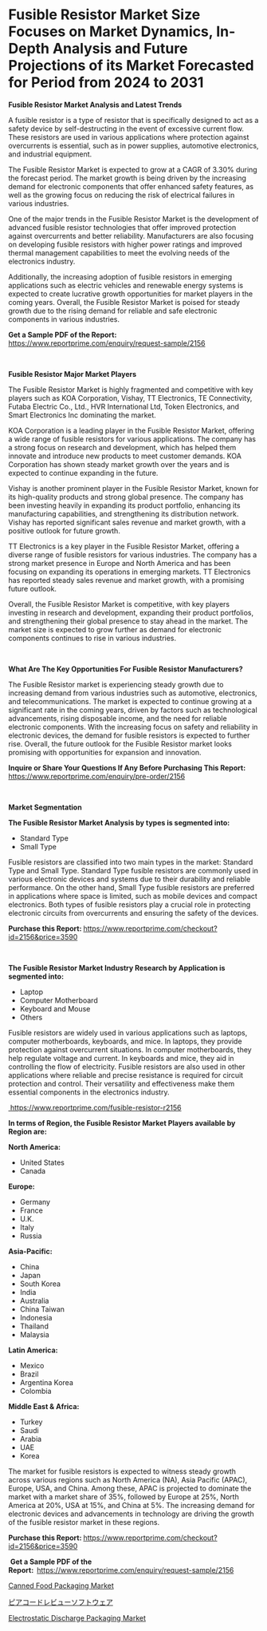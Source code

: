 <p><h1>Fusible Resistor Market Size Focuses on Market Dynamics, In-Depth Analysis and Future Projections of its Market Forecasted for Period from 2024 to 2031</h1></p><p><strong>Fusible Resistor Market Analysis and Latest Trends</strong></p>
<p><p>A fusible resistor is a type of resistor that is specifically designed to act as a safety device by self-destructing in the event of excessive current flow. These resistors are used in various applications where protection against overcurrents is essential, such as in power supplies, automotive electronics, and industrial equipment.</p><p>The Fusible Resistor Market is expected to grow at a CAGR of 3.30% during the forecast period. The market growth is being driven by the increasing demand for electronic components that offer enhanced safety features, as well as the growing focus on reducing the risk of electrical failures in various industries.</p><p>One of the major trends in the Fusible Resistor Market is the development of advanced fusible resistor technologies that offer improved protection against overcurrents and better reliability. Manufacturers are also focusing on developing fusible resistors with higher power ratings and improved thermal management capabilities to meet the evolving needs of the electronics industry.</p><p>Additionally, the increasing adoption of fusible resistors in emerging applications such as electric vehicles and renewable energy systems is expected to create lucrative growth opportunities for market players in the coming years. Overall, the Fusible Resistor Market is poised for steady growth due to the rising demand for reliable and safe electronic components in various industries.</p></p>
<p><strong>Get a Sample PDF of the Report:&nbsp;</strong> <a href="https://www.reportprime.com/enquiry/request-sample/2156">https://www.reportprime.com/enquiry/request-sample/2156</a></p>
<p>&nbsp;</p>
<p><strong>Fusible Resistor Major Market Players</strong></p>
<p><p>The Fusible Resistor Market is highly fragmented and competitive with key players such as KOA Corporation, Vishay, TT Electronics, TE Connectivity, Futaba Electric Co., Ltd., HVR International Ltd, Token Electronics, and Smart Electronics Inc dominating the market. </p><p>KOA Corporation is a leading player in the Fusible Resistor Market, offering a wide range of fusible resistors for various applications. The company has a strong focus on research and development, which has helped them innovate and introduce new products to meet customer demands. KOA Corporation has shown steady market growth over the years and is expected to continue expanding in the future.</p><p>Vishay is another prominent player in the Fusible Resistor Market, known for its high-quality products and strong global presence. The company has been investing heavily in expanding its product portfolio, enhancing its manufacturing capabilities, and strengthening its distribution network. Vishay has reported significant sales revenue and market growth, with a positive outlook for future growth.</p><p>TT Electronics is a key player in the Fusible Resistor Market, offering a diverse range of fusible resistors for various industries. The company has a strong market presence in Europe and North America and has been focusing on expanding its operations in emerging markets. TT Electronics has reported steady sales revenue and market growth, with a promising future outlook.</p><p>Overall, the Fusible Resistor Market is competitive, with key players investing in research and development, expanding their product portfolios, and strengthening their global presence to stay ahead in the market. The market size is expected to grow further as demand for electronic components continues to rise in various industries.</p></p>
<p>&nbsp;</p>
<p><strong>What Are The Key Opportunities For Fusible Resistor Manufacturers?</strong></p>
<p><p>The Fusible Resistor market is experiencing steady growth due to increasing demand from various industries such as automotive, electronics, and telecommunications. The market is expected to continue growing at a significant rate in the coming years, driven by factors such as technological advancements, rising disposable income, and the need for reliable electronic components. With the increasing focus on safety and reliability in electronic devices, the demand for fusible resistors is expected to further rise. Overall, the future outlook for the Fusible Resistor market looks promising with opportunities for expansion and innovation.</p></p>
<p><strong>Inquire or Share Your Questions If Any Before Purchasing This Report:</strong> <a href="https://www.reportprime.com/enquiry/pre-order/2156">https://www.reportprime.com/enquiry/pre-order/2156</a></p>
<p>&nbsp;</p>
<p><strong>Market Segmentation</strong></p>
<p><strong>The Fusible Resistor Market Analysis by types is segmented into:</strong></p>
<p><ul><li>Standard Type</li><li>Small Type</li></ul></p>
<p><p>Fusible resistors are classified into two main types in the market: Standard Type and Small Type. Standard Type fusible resistors are commonly used in various electronic devices and systems due to their durability and reliable performance. On the other hand, Small Type fusible resistors are preferred in applications where space is limited, such as mobile devices and compact electronics. Both types of fusible resistors play a crucial role in protecting electronic circuits from overcurrents and ensuring the safety of the devices.</p></p>
<p><strong>Purchase this Report:&nbsp;</strong><a href="https://www.reportprime.com/checkout?id=2156&price=3590">https://www.reportprime.com/checkout?id=2156&price=3590</a></p>
<p>&nbsp;</p>
<p><strong>The Fusible Resistor Market Industry Research by Application is segmented into:</strong></p>
<p><ul><li>Laptop</li><li>Computer Motherboard</li><li>Keyboard and Mouse</li><li>Others</li></ul></p>
<p><p>Fusible resistors are widely used in various applications such as laptops, computer motherboards, keyboards, and mice. In laptops, they provide protection against overcurrent situations. In computer motherboards, they help regulate voltage and current. In keyboards and mice, they aid in controlling the flow of electricity. Fusible resistors are also used in other applications where reliable and precise resistance is required for circuit protection and control. Their versatility and effectiveness make them essential components in the electronics industry.</p></p>
<p><a href="https://www.reportprime.com/fusible-resistor-r2156">&nbsp;https://www.reportprime.com/fusible-resistor-r2156</a></p>
<p><strong>In terms of Region, the Fusible Resistor Market Players available by Region are:</strong></p>
<p>
    <p> <strong> North America: </strong>
        <ul>
            <li>United States</li>
            <li>Canada</li>
        </ul>
        </p> 
    <p> <strong> Europe: </strong>
        <ul>
            <li>Germany</li>
            <li>France</li>
            <li>U.K.</li>
            <li>Italy</li>
            <li>Russia</li>
        </ul>
        </p> 
    <p> <strong> Asia-Pacific: </strong>
        <ul>
            <li>China</li>
            <li>Japan</li>
            <li>South Korea</li>
            <li>India</li>
            <li>Australia</li>
            <li>China Taiwan</li>
            <li>Indonesia</li>
            <li>Thailand</li>
            <li>Malaysia</li>
        </ul>
        </p> 
    <p> <strong> Latin America: </strong>
        <ul>
            <li>Mexico</li>
            <li>Brazil</li>
            <li>Argentina Korea</li>
            <li>Colombia</li>
        </ul>
        </p> 
    <p> <strong> Middle East & Africa: </strong>
        <ul>
            <li>Turkey</li>
            <li>Saudi</li>
            <li>Arabia</li>
            <li>UAE</li>
            <li>Korea</li>
        </ul>
    </p>
    </p>
<p><p>The market for fusible resistors is expected to witness steady growth across various regions such as North America (NA), Asia Pacific (APAC), Europe, USA, and China. Among these, APAC is projected to dominate the market with a market share of 35%, followed by Europe at 25%, North America at 20%, USA at 15%, and China at 5%. The increasing demand for electronic devices and advancements in technology are driving the growth of the fusible resistor market in these regions.</p></p>
<p><strong>Purchase this Report: </strong><a href="https://www.reportprime.com/checkout?id=2156&price=3590">https://www.reportprime.com/checkout?id=2156&price=3590</a></p>
<p>&nbsp;<strong>Get a Sample PDF of the Report:&nbsp;&nbsp;</strong><a href="https://www.reportprime.com/enquiry/request-sample/2156">https://www.reportprime.com/enquiry/request-sample/2156</a></p>
<p><strong></strong></p>
<p><p><a href="https://view.publitas.com/reportprime-1/canned-food-packaging-market-focuses-on-market-share-size-and-projected-forecast-till-2031/">Canned Food Packaging Market</a></p><p><a href="https://github.com/LeoraEber/Market-Research-Report-List-1/blob/main/807176472041.md">ピアコードレビューソフトウェア</a></p><p><a href="https://view.publitas.com/reportprime-1/electrostatic-discharge-packaging-market-analysis-and-sze-forecasted-for-period-from-2024-to-2031/">Electrostatic Discharge Packaging Market</a></p></p>